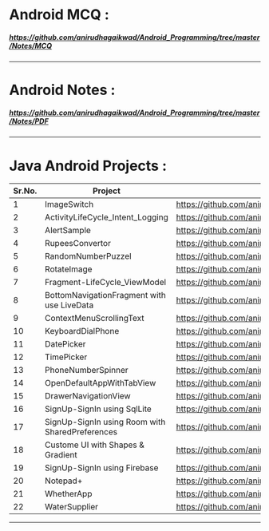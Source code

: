 # Android MCQ : 
##### https://github.com/anirudhagaikwad/Android_Programming/tree/master/Notes/MCQ
***
# Android Notes :
##### https://github.com/anirudhagaikwad/Android_Programming/tree/master/Notes/PDF

***
# Java Android Projects :
| Sr.No. |     Project     |             Link              |
| -------|---------------- | ----------------------------- |
| 1      |   ImageSwitch   | https://github.com/anirudhagaikwad/Android_Programming/tree/master/Projects/Java/ImageSwitch |
| 2      |ActivityLifeCycle_Intent_Logging  | https://github.com/anirudhagaikwad/Android_Programming/tree/master/Projects/Java/ActivityLifeCycle_Intent |
| 3      |AlertSample  | https://github.com/anirudhagaikwad/Android_Programming/tree/master/Projects/Java/AlertSample |
| 4      | RupeesConvertor | https://github.com/anirudhagaikwad/Android_Programming/tree/master/Projects/Java/RupeeConvertor |
| 5      | RandomNumberPuzzel | https://github.com/anirudhagaikwad/Android_Programming/tree/master/Projects/Java/RandomNumPuzzel |
| 6      | RotateImage | https://github.com/anirudhagaikwad/Android_Programming/tree/master/Projects/Java/RotateImage |
| 7       | Fragment-LifeCycle_ViewModel | https://github.com/anirudhagaikwad/Android_Programming/tree/master/Projects/Java/FragmentLifeCycle |
| 8       | BottomNavigationFragment with use LiveData| https://github.com/anirudhagaikwad/Android_Programming/tree/master/Projects/Java/BottomNavigationFragmentContainerView |
| 9      | ContextMenuScrollingText | https://github.com/anirudhagaikwad/Android_Programming/tree/master/Projects/Java/ContextMenuScrollingText |
| 10      | KeyboardDialPhone | https://github.com/anirudhagaikwad/Android_Programming/tree/master/Projects/Java/KeyboardDialPhone |
| 11       | DatePicker | https://github.com/anirudhagaikwad/Android_Programming/tree/master/Projects/Java/DatePicker |
| 12       | TimePicker | https://github.com/anirudhagaikwad/Android_Programming/tree/master/Projects/Java/TimePicker |
| 13       | PhoneNumberSpinner | https://github.com/anirudhagaikwad/Android_Programming/tree/master/Projects/Java/PhoneNumberSpinner |
| 14       | OpenDefaultAppWithTabView | https://github.com/anirudhagaikwad/Android_Programming/tree/master/Projects/Java/OpenDefaultAppWithTabView |
| 15       | DrawerNavigationView | https://github.com/anirudhagaikwad/Android_Programming/tree/master/Projects/Java/DrawerNavigationView |
| 16       | SignUp-SignIn using SqlLite | https://github.com/anirudhagaikwad/Android_Programming/tree/master/Projects/Java/SignUpSignIn_SQLDialect |
| 17       | SignUp-SignIn using Room with SharedPreferences | https://github.com/anirudhagaikwad/Android_Programming/tree/master/Projects/Java/SignUpSignIn_Room_SharedPreferences |
| 18       | Custome UI with Shapes & Gradient | https://github.com/anirudhagaikwad/Android_Programming/tree/master/Projects/Java/CustomeUI |
| 19       | SignUp-SignIn using Firebase | https://github.com/anirudhagaikwad/Android_Programming/tree/master/Projects/Java/SingUPSignIN_Firebase |
| 20       | Notepad+ | https://github.com/anirudhagaikwad/Android_Programming/tree/master/Projects/Notepad+ |
| 21       | WhetherApp | https://github.com/anirudhagaikwad/Android_Programming/tree/master/Projects/WeatherApp |
| 22       | WaterSupplier | https://github.com/anirudhagaikwad/Android_Programming/tree/master/Projects/WaterSupplier |


***

